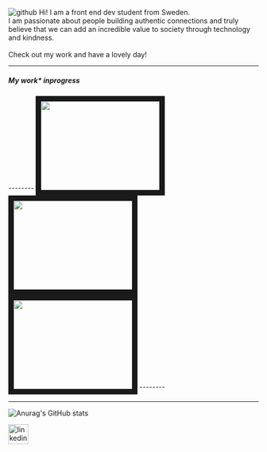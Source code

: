 ![github](https://user-images.githubusercontent.com/68112616/142069319-234a0654-f76e-464e-b1da-561fa2905e60.png) 
 Hi! I am a front end dev student from Sweden.<br> 
 I am passionate about people building authentic connections and truly believe that we can add an incredible value to society through technology and kindness.<br> 
  <br>
  Check out my work and have a lovely day!<br>
  ___
  <h5>My work* inprogress</h5>
  --------
  <a href=""> <img src="" alt="" width="240" height="180" border="10" /></a>
  <a href=""> <img src="" alt="" width="240" height="180" border="10" /></a>
  <a href=""> <img src="" alt="" width="240" height="180" border="10" /></a>
  --------  
 
  ___
  ![Anurag's GitHub stats](https://github-readme-stats.vercel.app/api?username=evgeniatrudova&show_icons=true&theme=tokyonight)
  
  [<img src='https://encrypted-tbn0.gstatic.com/images?q=tbn:ANd9GcSJPJuxk_Xgx16VRPbjZT69qD76GVndD5LKFIIOjRGKi8QToiH43MPaML0t8_uEm5cpBc4&usqp=CAU' alt='linkedin' height='40'>](https://www.linkedin.com/in/evgeniatrudova/)
